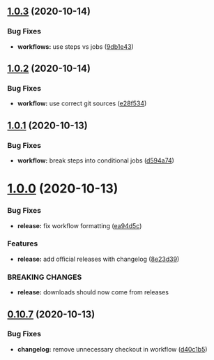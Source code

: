 ## [1.0.3](https://github.com/bsord/sonny/compare/1.0.2...1.0.3) (2020-10-14)


### Bug Fixes

* **workflows:** use steps vs jobs ([9db1e43](https://github.com/bsord/sonny/commit/9db1e437c0afde7ee559ea26e7eca7ba44852afc))



## [1.0.2](https://github.com/bsord/sonny/compare/1.0.1...1.0.2) (2020-10-14)


### Bug Fixes

* **workflow:** use correct git sources ([e28f534](https://github.com/bsord/sonny/commit/e28f534a56266015d8f76190f1375f55b9dac7fd))



## [1.0.1](https://github.com/bsord/sonny/compare/1.0.0...1.0.1) (2020-10-13)


### Bug Fixes

* **workflow:** break steps into conditional jobs ([d594a74](https://github.com/bsord/sonny/commit/d594a748b019380e96adac851497fd3e75d7fe32))



# [1.0.0](https://github.com/bsord/sonny/compare/0.10.7...1.0.0) (2020-10-13)


### Bug Fixes

* **release:** fix workflow formatting ([ea94d5c](https://github.com/bsord/sonny/commit/ea94d5c0ee4d3d3e74807febeb525e075b8bfaaa))


### Features

* **release:** add official releases with changelog ([8e23d39](https://github.com/bsord/sonny/commit/8e23d39db2fd4824c739bf09b408cb006f896a93))


### BREAKING CHANGES

* **release:** downloads should now come from releases



## [0.10.7](https://github.com/bsord/sonny/compare/0.10.6...0.10.7) (2020-10-13)


### Bug Fixes

* **changelog:** remove unnecessary checkout in workflow ([d40c1b5](https://github.com/bsord/sonny/commit/d40c1b503609a98008327f22bc8e04114400e9c5))




